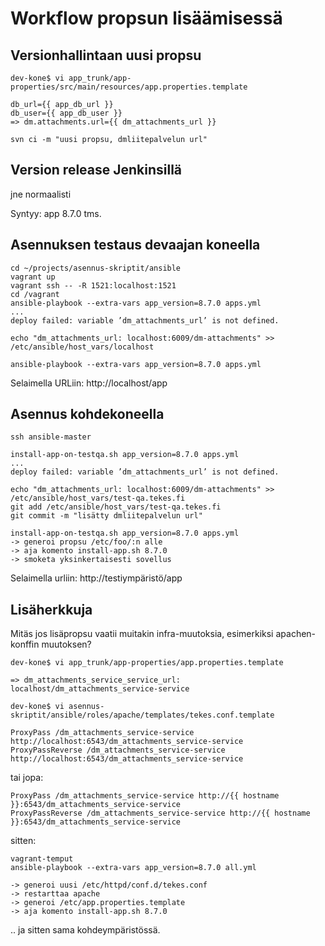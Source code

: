 
Workflow propsun lisäämisessä
=============================


Versionhallintaan uusi propsu
-----------------------------


    dev-kone$ vi app_trunk/app-properties/src/main/resources/app.properties.template

    db_url={{ app_db_url }}
    db_user={{ app_db_user }}
    => dm.attachments.url={{ dm_attachments_url }}

    svn ci -m "uusi propsu, dmliitepalvelun url" 

Version release Jenkinsillä
-------------------------

jne normaalisti

Syntyy: app 8.7.0 tms.


Asennuksen testaus devaajan koneella
------------------------------

    cd ~/projects/asennus-skriptit/ansible
    vagrant up
    vagrant ssh -- -R 1521:localhost:1521
    cd /vagrant
    ansible-playbook --extra-vars app_version=8.7.0 apps.yml 
    ... 
    deploy failed: variable ’dm_attachments_url’ is not defined. 

    echo "dm_attachments_url: localhost:6009/dm-attachments" >> /etc/ansible/host_vars/localhost
    
    ansible-playbook --extra-vars app_version=8.7.0 apps.yml 

Selaimella URLiin: http://localhost/app


Asennus kohdekoneella
---------------

    ssh ansible-master

    install-app-on-testqa.sh app_version=8.7.0 apps.yml
    ...
    deploy failed: variable ’dm_attachments_url’ is not defined. 

    echo "dm_attachments_url: localhost:6009/dm-attachments" >> /etc/ansible/host_vars/test-qa.tekes.fi
    git add /etc/ansible/host_vars/test-qa.tekes.fi
    git commit -m "lisätty dmliitepalvelun url"
    
    install-app-on-testqa.sh app_version=8.7.0 apps.yml
    -> generoi propsu /etc/foo/:n alle
    -> aja komento install-app.sh 8.7.0
    -> smoketa yksinkertaisesti sovellus

Selaimella urliin: http://testiympäristö/app



Lisäherkkuja
------------

Mitäs jos lisäpropsu vaatii muitakin infra-muutoksia, esimerkiksi apachen-konffin 
muutoksen?

    dev-kone$ vi app_trunk/app-properties/app.properties.template

    => dm_attachments_service_service_url: localhost/dm_attachments_service-service

    dev-kone$ vi asennus-skriptit/ansible/roles/apache/templates/tekes.conf.template

    ProxyPass /dm_attachments_service-service http://localhost:6543/dm_attachments_service-service
    ProxyPassReverse /dm_attachments_service-service http://localhost:6543/dm_attachments_service-service

tai jopa:

    ProxyPass /dm_attachments_service-service http://{{ hostname }}:6543/dm_attachments_service-service
    ProxyPassReverse /dm_attachments_service-service http://{{ hostname }}:6543/dm_attachments_service-service

sitten:

    vagrant-temput
    ansible-playbook --extra-vars app_version=8.7.0 all.yml

    -> generoi uusi /etc/httpd/conf.d/tekes.conf
    -> restarttaa apache
    -> generoi /etc/app.properties.template
    -> aja komento install-app.sh 8.7.0

.. ja sitten sama kohdeympäristössä.



